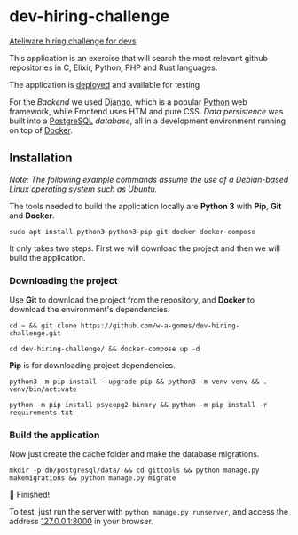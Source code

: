 # dev-hiring-challenge
[Ateliware hiring challenge for devs](https://github.com/ateliware/dev-hiring-challenge)

This application is an exercise that will search the most relevant github repositories in C, Elixir, Python, PHP and Rust languages.

The application is [deployed](https://alissonthecrow.pythonanywhere.com/) and available for testing

For the *Backend* we used [Django](https://www.djangoproject.com/), which is a popular [Python](https://www.python.org/) web framework, while Frontend uses HTM and pure CSS. *Data persistence* was built into a [PostgreSQL](https://www.postgresql.org) *database*, all in a development environment running on top of [Docker](https://www.docker.com).

## Installation

*Note: The following example commands assume the use of a Debian-based Linux operating system such as Ubuntu.*

The tools needed to build the application locally are **Python 3** with **Pip**, **Git** and **Docker**.

`sudo apt install python3 python3-pip git docker docker-compose`

It only takes two steps. First we will download the project and then we will build the application.

### Downloading the project

Use **Git** to download the project from the repository, and **Docker** to download the environment's dependencies.

`cd ~ && git clone https://github.com/w-a-gomes/dev-hiring-challenge.git`

`cd dev-hiring-challenge/ && docker-compose up -d`

**Pip** is for downloading project dependencies.

`python3 -m pip install --upgrade pip && python3 -m venv venv && . venv/bin/activate`

`python -m pip install psycopg2-binary && python -m pip install -r requirements.txt`

### Build the application

Now just create the cache folder and make the database migrations.

`mkdir -p db/postgresql/data/ && cd gittools && python manage.py makemigrations && python manage.py migrate`

🎉 Finished!

To test, just run the server with `python manage.py runserver`, and access the address [127.0.0.1:8000](http://127.0.0.1:8000/) in your browser.
